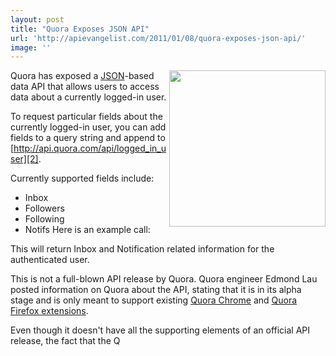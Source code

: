 ```yaml
---
layout: post
title: "Quora Exposes JSON API"
url: 'http://apievangelist.com/2011/01/08/quora-exposes-json-api/'
image: ''
---
```


<img src="http://kinlane-productions.s3.amazonaws.com/quora-logo.jpg" alt="" width="250" align="right" />Quora has exposed a [JSON][1]-based data API that allows users to access data about a currently logged-in user.

To request particular fields about the currently logged-in user, you can add fields to a query string and append to [http://api.quora.com/api/logged_in_user][2].

Currently supported fields include:

  * Inbox
  * Followers
  * Following
  * Notifs
Here is an example call: 

This will return Inbox and Notification related information for the authenticated user.

This is not a full-blown API release by Quora. Quora engineer Edmond Lau posted information on Quora about the API, stating that it is in its alpha stage and is only meant to support existing [Quora Chrome][3] and [Quora Firefox extensions][3].

Even though it doesn't have all the supporting elements of an official API release, the fact that the Q

   [1]: http://www.apievangelist.com/definition-json.php
   [2]: Quora%20Exposes%20JSON%20API
   [3]: http://www.quora.com/Is-anyone-working-on-a-Quora-Chrome-extension
